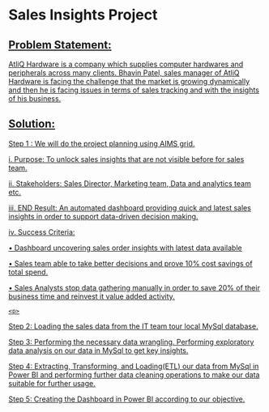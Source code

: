 # Sales Insights Project
## <u> Problem Statement: 
  <p>
AtliQ  Hardware is a company which supplies computer hardwares and peripherals across many clients. Bhavin Patel, sales manager of AtliQ Hardware is facing the challenge that the market is growing dynamically and then he is facing issues in terms of sales tracking and with the insights of his business.
    </p>
  
## <u>Solution: 
  
Step 1 : We will do the project planning using AIMS grid. 
  
i.	Purpose: To unlock sales insights that are not visible before for sales team.
  
ii.	Stakeholders: Sales Director, Marketing team, Data and analytics team etc.
  
iii.	END Result: An automated dashboard providing quick and latest sales insights in order to support data-driven decision making.
  
iv.	Success Criteria: 
  
•	Dashboard uncovering sales order insights with latest data available
  
•	Sales team able to take better decisions and prove 10% cost savings of total spend.
  
•	Sales Analysts stop data gathering manually in order to save 20% of their business time and reinvest it value added activity.
  
    <p>
Step 2: Loading the sales data from the IT team tour local MySql database.
      </p>
  <p>
Step 3: Performing the necessary data wrangling. Performing exploratory data analysis on our data in MySql to get key insights.
    </p>
  <p>
Step 4: Extracting, Transforming, and Loading(ETL) our data from MySql in Power BI and performing further data cleaning operations to make our data suitable for further usage.
    </p>
  <p>
Step 5: Creating the Dashboard in Power BI according to our objective.
    </p>
